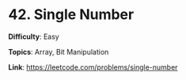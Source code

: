 # 42. Single Number

**Difficulty**: Easy

**Topics**: Array, Bit Manipulation

**Link**: https://leetcode.com/problems/single-number

